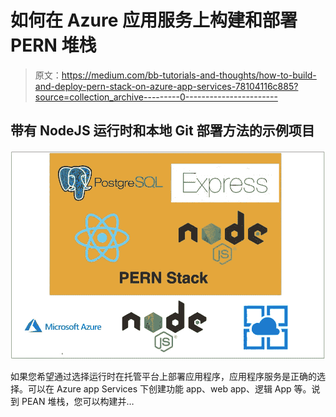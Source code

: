 # 如何在 Azure 应用服务上构建和部署 PERN 堆栈

> 原文：<https://medium.com/bb-tutorials-and-thoughts/how-to-build-and-deploy-pern-stack-on-azure-app-services-78104116c885?source=collection_archive---------0----------------------->

## 带有 NodeJS 运行时和本地 Git 部署方法的示例项目

![](img/a0857c1f960064344d6d45ec41b79f69.png)

如果您希望通过选择运行时在托管平台上部署应用程序，应用程序服务是正确的选择。可以在 Azure app Services 下创建功能 app、web app、逻辑 App 等。说到 PEAN 堆栈，您可以构建并…